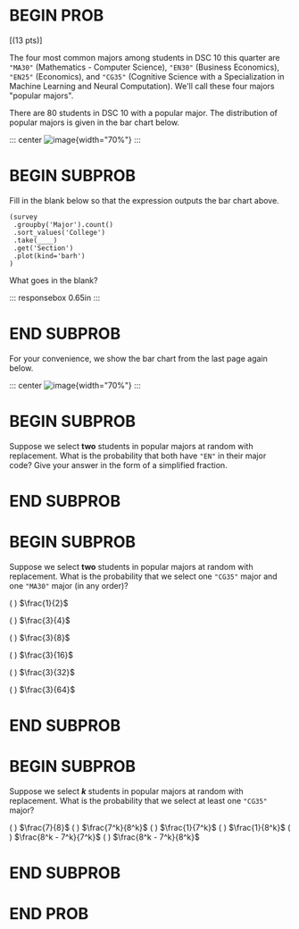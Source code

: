 # BEGIN PROB

\[(13 pts)\]

The four most common majors among students in DSC 10 this quarter are
`"MA30"` (Mathematics - Computer Science), `"EN30"` (Business
Economics), `"EN25"` (Economics), and `"CG35"` (Cognitive Science with a
Specialization in Machine Learning and Neural Computation). We'll call
these four majors "popular majors\".

There are 80 students in DSC 10 with a popular major. The distribution
of popular majors is given in the bar chart below.

::: center
![image](midterm_images/pop-majors.png){width="70%"}
:::

# BEGIN SUBPROB

Fill in the blank below so that the expression outputs the bar chart
above.

    (survey
     .groupby('Major').count()
     .sort_values('College')
     .take(____)
     .get('Section')
     .plot(kind='barh')
    )

What goes in the blank?

::: responsebox
0.65in
:::

# END SUBPROB

For your convenience, we show the bar chart from the last page again
below.

::: center
![image](midterm_images/pop-majors.png){width="70%"}
:::

# BEGIN SUBPROB

Suppose we select **two** students in popular majors at random with
replacement. What is the probability that both have `"EN"` in their
major code? Give your answer in the form of a simplified fraction.

# END SUBPROB

# BEGIN SUBPROB

Suppose we select **two** students in popular majors at random with
replacement. What is the probability that we select one `"CG35"` major
and one `"MA30"` major (in any order)?

( ) $\frac{1}{2}$

( ) $\frac{3}{4}$

( ) $\frac{3}{8}$

( ) $\frac{3}{16}$

( ) $\frac{3}{32}$

( ) $\frac{3}{64}$

# END SUBPROB

# BEGIN SUBPROB

Suppose we select **$k$** students in popular majors at random with
replacement. What is the probability that we select at least one
`"CG35"` major?

( ) $\frac{7}{8}$ ( ) $\frac{7^k}{8^k}$ ( ) $\frac{1}{7^k}$ ( )
$\frac{1}{8^k}$ ( ) $\frac{8^k - 7^k}{7^k}$ ( ) $\frac{8^k - 7^k}{8^k}$

# END SUBPROB

# END PROB